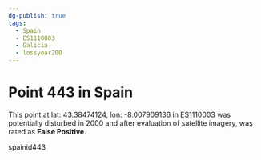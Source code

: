 ```yaml
---
dg-publish: true
tags:
  - Spain
  - ES1110003
  - Galicia
  - lossyear200
---
```


# Point 443 in Spain

This point at lat: 43.38474124, lon: -8.007909136 in ES1110003 was potentially disturbed in 2000 and after evaluation of satellite imagery, was rated as **False Positive**.



spainid443